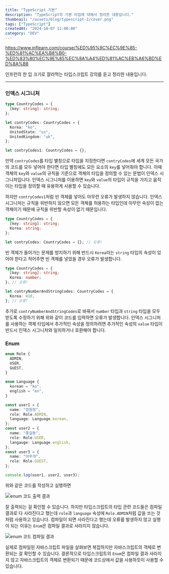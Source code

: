```yaml
---
title: "TypeScript 기본"
description: "TypeScript의 기본 타입에 대해서 정리한 내용입니다."
thumbnail: "/assets/blog/typescript-2/cover.png"
tags: ["TypeScript"]
createdAt: "2024-10-07 11:00:00"
category: "DEV"
---
```


https://www.inflearn.com/course/%ED%95%9C%EC%9E%85-%ED%81%AC%EA%B8%B0-%ED%83%80%EC%9E%85%EC%8A%A4%ED%81%AC%EB%A6%BD%ED%8A%B8

인프런의 한 입 크기로 잘라먹는 타입스크립트 강의를 듣고 정리한 내용입니다.

---

### 인덱스 시그니처

```ts
type CountryCodes = {
  [key: string]: string;
};

let contryCodes: CountryCodes = {
  Korea: "ko",
  UnitedState: "us",
  UnitedKingdom: "uk",
};

let contryCodes1: CountryCodes = {};
```

만약 `contryCodes`를 타입 별칭으로 타입을 지정한다면 `contryCodes`에 세계 모든 국가의 코드를 모두 넣어야 한다면 타입 별칭에도 모든 요소의 `key`를 넣어줘야 합니다.
이때 객체의 `key`와 `value`의 규칙을 기준으로 객체의 타입을 정의할 수 있는 문법이 인덱스 시그니처입니다.
인덱스 시그니처를 이용하면 `key`와 `value`의 타입이 규칙을 가지고 움직이는 타입을 정의할 때 유용하게 사용할 수 있습니다.

하지만 `contryCodes1`처럼 빈 객체를 넣어도 아무런 오류가 발생하지 않습니다.
인덱스 시그니처는 규칙을 위반하지 않으면 모든 객체를 허용하는 타입인데 아무런 속성이 없는 객체이기 때문에 규칙을 위반할 속성이 없기 때문입니다.

```ts
type CountryCodes = {
  [key: string]: string;
  Korea: string;
};

let contryCodes: CountryCodes = {}; // 오류!
```

빈 객체가 들어가는 문제를 방지하기 위해 반드시 `Korea`라는 `string` 타입의 속성이 있어야 한다고 적어주면 빈 객체를 넣었을 경우 오류가 발생합니다.

```ts
type CountryCodes = {
  [key: string]: string;
  Korea: number;
}; // 오류!

let contryNumberAndStringCodes: CountryCodes = {
  Korea: 410,
}; // 오류!
```

추가로 `contryNumberAndStringCodes`로 바꿔서 `number` 타입과 `string` 타입을 모두 받도록 수정하기 위해 위와 같이 코드를 입력하면 오류가 발생합니다.
인덱스 시그니처를 사용하는 객체 타입에서 추가적인 속성을 정의하려면 추가적인 속성의 `value` 타입이 반드시 인덱스 시그니처와 일치하거나 호환해야 합니다.

### Enum

```ts
enum Role {
  ADMIN,
  USER,
  GUEST,
}

enum Language {
  korean = "ko",
  english = "en",
}

const user1 = {
  name: "장원정",
  role: Role.ADMIN,
  language: Language.korean,
};
const user2 = {
  name: "홍길동",
  role: Role.USER,
  langauge: Language.english,
};
const user3 = {
  name: "아무개",
  role: Role.GUEST,
};

console.log(user1, user2, user3);
```

위와 같은 코드를 작성하고 실행하면

![enum 코드 출력 결과](/assets/blog/typescript-2/1.png)

잘 출력되는 걸 확인할 수 있습니다.
하지만 타입스크립트의 타입 관련 코드들은 컴파일 결과로 다 사라진다고 했는데 `role`과 `language` 속성에 `Role.ADMIN`처럼 값을 쓰는 것처럼 사용하고 있습니다.
컴파일이 되면 사라진다고 했는데 오류를 발생하지 않고 실행이 되는 이유는 `Enum`은 컴파일 결과로 사라지지 않습니다.

![enum 코드 컴파일 결과](/assets/blog/typescript-2/2.png)

실제로 컴파일된 자바스크립트 파일을 살펴보면 복잡하지만 자바스크립트의 객체로 변환되는 걸 확인할 수 있습니다.
결론적으로 타입스크립트의 `Enum`은 컴파일 결과 사라지지 않고 자바스크립트의 객체로 변환되기 때문에 코드상에서 값을 사용하듯이 사용할 수 있습니다.

